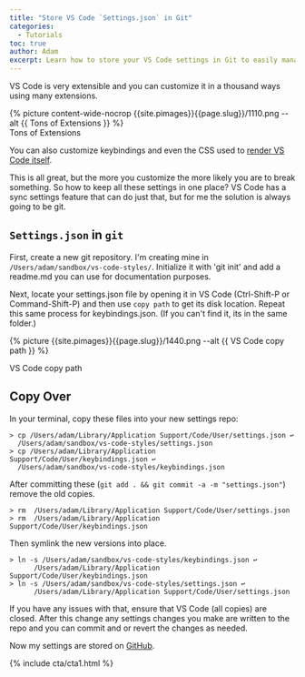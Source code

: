 ```yaml
---
title: "Store VS Code `Settings.json` in Git"
categories:
  - Tutorials
toc: true
author: Adam
excerpt: Learn how to store your VS Code settings in Git to easily manage and share your customizations. Keep all your settings in one place and avoid breaking anything when customizing your VS Code experience.
---
```

VS Code is very extensible and you can customize it in a thousand ways using many extensions.

<div class="wide">
{% picture content-wide-nocrop {{site.pimages}}{{page.slug}}/1110.png --alt {{ Tons of Extensions }} %}
<figcaption>Tons of Extensions</figcaption>
</div>

You can also customize keybindings and even the CSS used to [render VS Code itself](https://itnext.io/easy-enhancements-for-vs-codes-terminal-6dda2c22ee5c).

This is all great, but the more you customize the more likely you are to break something. So how to keep all these settings in one place? VS Code has a sync settings feature that can do just that, but for me the solution is always going to be git.

## `Settings.json` in `git`

First, create a new git repository. I'm creating mine in `/Users/adam/sandbox/vs-code-styles/`. Initialize it with 'git init' and add a readme.md you can use for documentation purposes.

Next, locate your settings.json file by opening it in VS Code (Ctrl-Shift-P or Command-Shift-P) and then use `copy path` to get its disk location. Repeat this same process for keybindings.json. (If you can't find it, its in the same folder.)

{% picture {{site.pimages}}{{page.slug}}/1440.png --alt {{ VS Code copy path }} %}
<figcaption>VS Code copy path</figcaption>

## Copy Over

In your terminal, copy these files into your new settings repo:

~~~
> cp /Users/adam/Library/Application Support/Code/User/settings.json ↩
  /Users/adam/sandbox/vs-code-styles/settings.json
> cp /Users/adam/Library/Application Support/Code/User/keybindings.json ↩
  /Users/adam/sandbox/vs-code-styles/keybindings.json
~~~

After committing these (`git add . && git commit -a -m "settings.json"`) remove the old copies.

~~~
> rm  /Users/adam/Library/Application Support/Code/User/settings.json
> rm  /Users/adam/Library/Application Support/Code/User/keybindings.json
~~~

Then symlink the new versions into place.

~~~
> ln -s /Users/adam/sandbox/vs-code-styles/keybindings.json ↩
      /Users/adam/Library/Application Support/Code/User/keybindings.json
> ln -s /Users/adam/sandbox/vs-code-styles/settings.json ↩
      /Users/adam/Library/Application Support/Code/User/settings.json
~~~

If you have any issues with that, ensure that VS Code (all copies) are closed. After this change any settings changes you make are written to the repo and you can commit and or revert the changes as needed.

Now my settings are stored on [GitHub](https://github.com/adamgordonbell/vs-code-styles).

{% include cta/cta1.html %}
